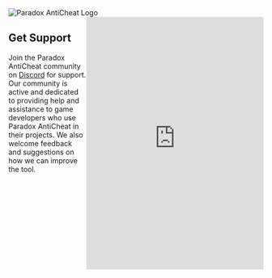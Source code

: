 <img src="Media\paradox-header.png" alt="Paradox AntiCheat Logo">

<div class="container">
  <div class="left-column">
    <h2>Get Support</h2>
    <p>Join the Paradox AntiCheat community on <a href="https://discord.gg/qVd53N2xhq">Discord</a> for support. Our community is active and dedicated to providing help and assistance to game developers who use Paradox AntiCheat in their projects. We also welcome feedback and suggestions on how we can improve the tool.</p>
  </div>
  <div class="right-column">
    <!-- Embed the Discord Server Widget -->
    <iframe src="https://discord.com/widget?id=1075816636252160030&theme=dark" width="350" height="500" allowtransparency="true" frameborder="0" sandbox="allow-popups allow-popups-to-escape-sandbox allow-same-origin allow-scripts"></iframe>
  </div>
</div>

<style>
  .container {
    display: flex;
  }

  .left-column {
    flex: 1;
  }

  .right-column {
    flex: 1;
    display: flex;
    justify-content: center;
    align-items: center;
  }

  /* Media query for screens with a maximum width of 768px (typical for mobile devices) */
  @media (max-width: 768px) {
    .container {
      flex-direction: column;
    }

    .right-column {
      justify-content: center;
      align-items: center;
    }
  }
</style>
